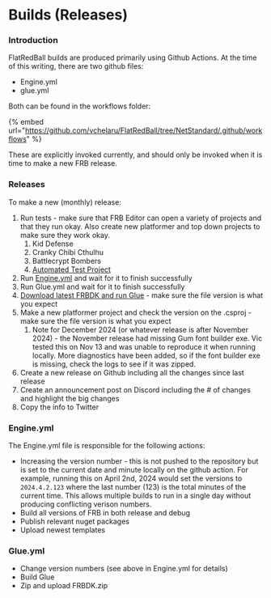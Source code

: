 # Builds (Releases)

### Introduction

FlatRedBall builds are produced primarily using Github Actions. At the time of this writing, there are two github files:

* Engine.yml
* glue.yml

Both can be found in the workflows folder:

{% embed url="https://github.com/vchelaru/FlatRedBall/tree/NetStandard/.github/workflows" %}

These are explicitly invoked currently, and should only be invoked when it is time to make a new FRB release.

### Releases

To make a new (monthly) release:

1. Run tests - make sure that FRB Editor can open a variety of projects and that they run okay. Also create new platformer and top down projects to make sure they work okay.
   1. Kid Defense
   2. Cranky Chibi Cthulhu
   3. Battlecrypt Bombers
   4. [Automated Test Project](../automated-test-project.md)
2. Run [Engine.yml](https://github.com/vchelaru/FlatRedBall/actions/workflows/Engine.yml) and wait for it to finish successfully
3. Run Glue.yml and wait for it to finish successfully
4. [Download latest FRBDK and run Glue](https://files.flatredball.com/content/FrbXnaTemplates/DailyBuild/FRBDK.zip) - make sure the file version is what you expect
5. Make a new platformer project and check the version on the .csproj - make sure the file version is what you expect
   1. Note for December 2024 (or whatever release is after November 2024) - the November release had missing Gum font builder exe. Vic tested this on Nov 13 and was unable to reproduce it when running locally. More diagnostics have been added, so if the font builder exe is missing, check the logs to see if it was zipped.
6. Create a new release on Github including all the changes since last release
7. Create an announcement post on Discord including the # of changes and highlight the big changes
8. Copy the info to Twitter

### Engine.yml

The Engine.yml file is responsible for the following actions:

* Increasing the version number - this is not pushed to the repository but is set to the current date and minute locally on the github action. For example, running this on April 2nd, 2024 would set the versions to `2024.4.2.123` where the last number (123) is the total minutes of the current time. This allows multiple builds to run in a single day without producing conflicting verison numbers.
* Build all versions of FRB in both release and debug
* Publish relevant nuget packages
* Upload newest templates

### Glue.yml

* Change version numbers (see above in Engine.yml for details)
* Build Glue
* Zip and upload FRBDK.zip
